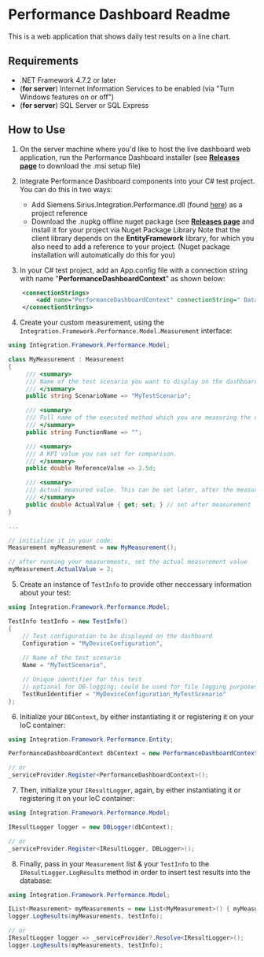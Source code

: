 ﻿# Performance Dashboard Readme

This is a web application that shows daily test results on a line chart. 

## Requirements

*  .NET Framework 4.7.2 or later
*  (**for server**) Internet Information Services to be enabled (via "Turn Windows features on or off")
*  (**for server**) SQL Server or SQL Express

## How to Use

1. On the server machine where you'd like to host the live dashboard web application, run the Performance Dashboard installer (see [**Releases page**](https://code.siemens.com/hakan.yildizhan/performance-dashboard/-/releases) to download the .msi setup file)
2. Integrate Performance Dashboard components into your C# test project. You can do this in two ways:
	* Add Siemens.Sirius.Integration.Performance.dll (found [here](https://code.siemens.com/hakan.yildizhan/performance-dashboard/-/tree/master/nuget/lib/net45)) as a project reference
	* Download the .nupkg offline nuget package (see [**Releases page**](https://code.siemens.com/hakan.yildizhan/performance-dashboard/-/releases) and install it for your project via Nuget Package Library
Note that the client library depends on the **EntityFramework** library, for which you also need to add a reference to your project. (Nuget package installation will automatically do this for you) 

3. In your C# test project, add an App.config file with a connection string with name "**PerformanceDashboardContext**" as shown below:
```xml
	<connectionStrings>
		<add name="PerformanceDashboardContext" connectionString=" Data Source=[YOUR_DATA_SOURCE];Initial Catalog=PerformanceDashboard;MultipleActiveResultSets=true;[YOUR_SECURITY/LOGIN_INFO];" providerName="System.Data.SqlClient" />
	</connectionStrings>
```
4. Create your custom measurement, using the `Integration.Framework.Performance.Model.Measurement` interface:
```csharp
using Integration.Framework.Performance.Model;

class MyMeasurement : Measurement
{
     /// <summary>
     /// Name of the test scenario you want to display on the dashboard.
     /// </summary>
     public string ScenarioName => "MyTestScenario";

     /// <summary>
     /// Full name of the executed method which you are measuring the duration of, using i.e. PerformanceSuite library.
     /// </summary>
     public string FunctionName => "";

     /// <summary>
     /// A KPI value you can set for comparison.
     /// </summary>
     public double ReferenceValue => 2.5d;

     /// <summary>
     /// Actual measured value. This can be set later, after the measurement is complete.
     /// </summary>
     public double ActualValue { get; set; } // set after measurement
}

...

// initialize it in your code:
Measurement myMeasurement = new MyMeasurement();

// after running your measurements, set the actual measurement value
myMeasurement.ActualValue = 2;
```

5. Create an instance of `TestInfo` to provide other neccessary information about your test:
```csharp
using Integration.Framework.Performance.Model;

TestInfo testInfo = new TestInfo()
{
	// Test configuration to be displayed on the dashboard
    Configuration = "MyDeviceConfiguration",
	
	// Name of the test scenario
    Name = "MyTestScenario",

	// Unique identifier for this test
	// optional for DB-logging; could be used for file logging purposes
    TestRunIdentifier = "MyDeviceConfiguration_MyTestScenario"
};
```

6. Initialize your `DBContext`, by either instantiating it or registering it on your IoC container:
```csharp
using Integration.Framework.Performance.Entity;

PerformanceDashboardContext dbContext = new PerformanceDashboardContext();

// or
_serviceProvider.Register<PerformanceDashboardContext>();
```

7. Then, initialize your `IResultLogger`, again, by either instantiating it or registering it on your IoC container:
```csharp
using Integration.Framework.Performance.Model;

IResultLogger logger = new DBLogger(dbContext);

// or
_serviceProvider.Register<IResultLogger, DBLogger>();
```

8. Finally, pass in your `Measurement` list & your `TestInfo` to the `IResultLogger.LogResults` method in order to insert test results into the database:
```csharp
using Integration.Framework.Performance.Model;

IList<Measurement> myMeasurements = new List<MyMeasurement>() { myMeasurement };
logger.LogResults(myMeasurements, testInfo);

// or
IResultLogger logger => _serviceProvider?.Resolve<IResultLogger>();
logger.LogResults(myMeasurements, testInfo);
```

